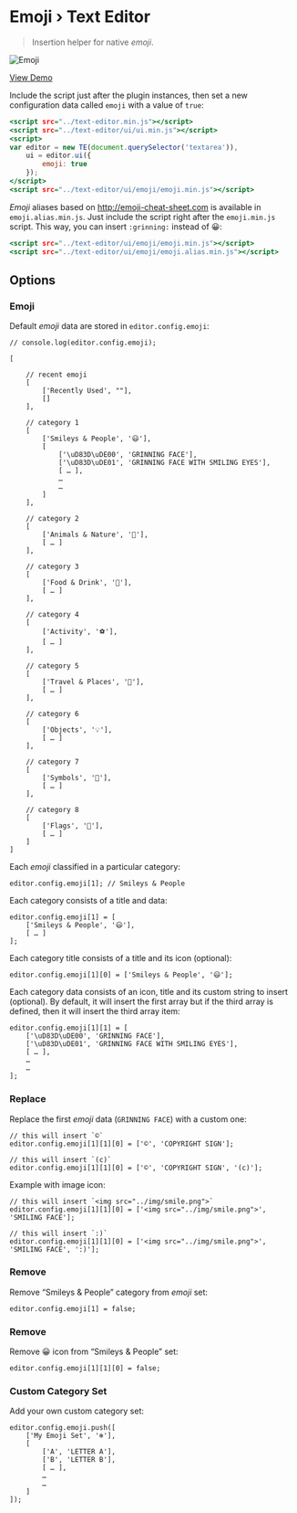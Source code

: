 Emoji › Text Editor
===================

> Insertion helper for native _emoji_.

![Emoji](https://cloud.githubusercontent.com/assets/1669261/20274987/4eb40ba4-aac9-11e6-9413-fcf63e26d694.png)

[View Demo](https://rawgit.com/tovic/text-editor/master/text-editor/ui/emoji/emoji.html)

Include the script just after the plugin instances, then set a new configuration data called `emoji` with a value of `true`:

~~~ .html
<script src="../text-editor.min.js"></script>
<script src="../text-editor/ui/ui.min.js"></script>
<script>
var editor = new TE(document.querySelector('textarea')),
    ui = editor.ui({
        emoji: true
    });
</script>
<script src="../text-editor/ui/emoji/emoji.min.js"></script>
~~~

_Emoji_ aliases based on <http://emoji-cheat-sheet.com> is available in `emoji.alias.min.js`. Just include the script right after the `emoji.min.js` script. This way, you can insert `:grinning:` instead of 😀:

~~~ .html
<script src="../text-editor/ui/emoji/emoji.min.js"></script>
<script src="../text-editor/ui/emoji/emoji.alias.min.js"></script>
~~~

Options
-------

### Emoji

Default _emoji_ data are stored in `editor.config.emoji`:

~~~ .javascript
// console.log(editor.config.emoji);

[

    // recent emoji
    [
        ['Recently Used', ""],
        []
    ],

    // category 1
    [
        ['Smileys & People', '😃'],
        [
            ['\uD83D\uDE00', 'GRINNING FACE'],
            ['\uD83D\uDE01', 'GRINNING FACE WITH SMILING EYES'],
            [ … ],
            …
            …
        ]
    ],

    // category 2
    [
        ['Animals & Nature', '🐻'],
        [ … ]
    ],

    // category 3
    [
        ['Food & Drink', '🍔'],
        [ … ]
    ],

    // category 4
    [
        ['Activity', '⚽'],
        [ … ]
    ],

    // category 5
    [
        ['Travel & Places', '🌇'],
        [ … ]
    ],

    // category 6
    [
        ['Objects', '💡'],
        [ … ]
    ],

    // category 7
    [
        ['Symbols', '🔣'],
        [ … ]
    ],

    // category 8
    [
        ['Flags', '🎌'],
        [ … ]
    ]
]
~~~

Each _emoji_ classified in a particular category:

~~~ .javascript
editor.config.emoji[1]; // Smileys & People
~~~

Each category consists of a title and data:

~~~.javascript
editor.config.emoji[1] = [
    ['Smileys & People', '😃'],
    [ … ]
];
~~~

Each category title consists of a title and its icon (optional):

~~~.javascript
editor.config.emoji[1][0] = ['Smileys & People', '😃'];
~~~

Each category data consists of an icon, title and its custom string to insert (optional). By default, it will insert the first array but if the third array is defined, then it will insert the third array item:

~~~.javascript
editor.config.emoji[1][1] = [
    ['\uD83D\uDE00', 'GRINNING FACE'],
    ['\uD83D\uDE01', 'GRINNING FACE WITH SMILING EYES'],
    [ … ],
    …
    …
];
~~~

### Replace

Replace the first _emoji_ data (`GRINNING FACE`) with a custom one:

~~~.javascript
// this will insert `©`
editor.config.emoji[1][1][0] = ['©', 'COPYRIGHT SIGN'];
~~~

~~~.javascript
// this will insert `(c)`
editor.config.emoji[1][1][0] = ['©', 'COPYRIGHT SIGN', '(c)'];
~~~

Example with image icon:

~~~.javascript
// this will insert `<img src="../img/smile.png">`
editor.config.emoji[1][1][0] = ['<img src="../img/smile.png">', 'SMILING FACE'];
~~~

~~~.javascript
// this will insert `:)`
editor.config.emoji[1][1][0] = ['<img src="../img/smile.png">', 'SMILING FACE', ':)'];
~~~

### Remove

Remove “Smileys & People” category from _emoji_ set:

~~~ .javascript
editor.config.emoji[1] = false;
~~~

### Remove

Remove 😀 icon from “Smileys & People” set:

~~~ .javascript
editor.config.emoji[1][1][0] = false;
~~~

### Custom Category Set

Add your own custom category set:

~~~.javascript
editor.config.emoji.push([
    ['My Emoji Set', '❄'],
    [
        ['A', 'LETTER A'],
        ['B', 'LETTER B'],
        [ … ],
        …
        …
    ]
]);
~~~